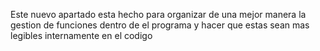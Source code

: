 Este nuevo apartado esta hecho para organizar de una mejor manera la gestion 
de funciones dentro de el programa y hacer que estas sean mas legibles 
internamente en el codigo